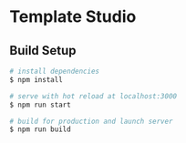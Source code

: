 # Template Studio

## Build Setup

```bash
# install dependencies
$ npm install

# serve with hot reload at localhost:3000
$ npm run start

# build for production and launch server
$ npm run build
```
